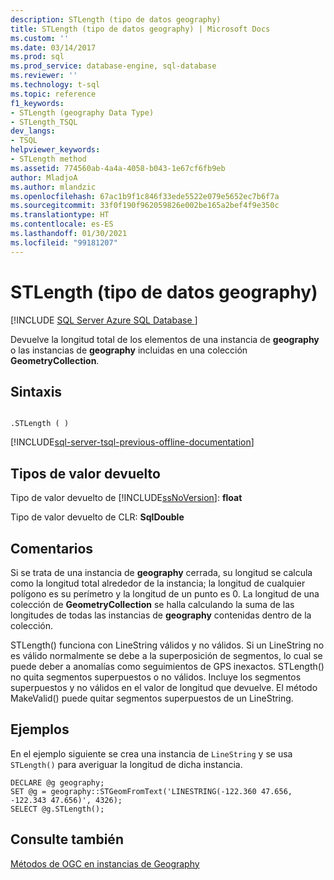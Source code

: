 ```yaml
---
description: STLength (tipo de datos geography)
title: STLength (tipo de datos geography) | Microsoft Docs
ms.custom: ''
ms.date: 03/14/2017
ms.prod: sql
ms.prod_service: database-engine, sql-database
ms.reviewer: ''
ms.technology: t-sql
ms.topic: reference
f1_keywords:
- STLength (geography Data Type)
- STLength_TSQL
dev_langs:
- TSQL
helpviewer_keywords:
- STLength method
ms.assetid: 774560ab-4a4a-4058-b043-1e67cf6fb9eb
author: MladjoA
ms.author: mlandzic
ms.openlocfilehash: 67ac1b9f1c846f33ede5522e079e5652ec7b6f7a
ms.sourcegitcommit: 33f0f190f962059826e002be165a2bef4f9e350c
ms.translationtype: HT
ms.contentlocale: es-ES
ms.lasthandoff: 01/30/2021
ms.locfileid: "99181207"
---
```

# <a name="stlength-geography-data-type"></a>STLength (tipo de datos geography)
[!INCLUDE [SQL Server Azure SQL Database ](../../includes/applies-to-version/sql-asdb.md)]

  Devuelve la longitud total de los elementos de una instancia de **geography** o las instancias de **geography** incluidas en una colección **GeometryCollection**.  
  
## <a name="syntax"></a>Sintaxis  
  
```  
  
.STLength ( )  
```  
  
[!INCLUDE[sql-server-tsql-previous-offline-documentation](../../includes/sql-server-tsql-previous-offline-documentation.md)]

## <a name="return-types"></a>Tipos de valor devuelto
 Tipo de valor devuelto de [!INCLUDE[ssNoVersion](../../includes/ssnoversion-md.md)]: **float**  
  
 Tipo de valor devuelto de CLR: **SqlDouble**  
  
## <a name="remarks"></a>Comentarios  
 Si se trata de una instancia de **geography** cerrada, su longitud se calcula como la longitud total alrededor de la instancia; la longitud de cualquier polígono es su perímetro y la longitud de un punto es 0. La longitud de una colección de **GeometryCollection** se halla calculando la suma de las longitudes de todas las instancias de **geography** contenidas dentro de la colección.  
  
 STLength() funciona con LineString válidos y no válidos. Si un LineString no es válido normalmente se debe a la superposición de segmentos, lo cual se puede deber a anomalías como seguimientos de GPS inexactos. STLength() no quita segmentos superpuestos o no válidos. Incluye los segmentos superpuestos y no válidos en el valor de longitud que devuelve. El método MakeValid() puede quitar segmentos superpuestos de un LineString.  
  
## <a name="examples"></a>Ejemplos  
 En el ejemplo siguiente se crea una instancia de `LineString` y se usa `STLength()` para averiguar la longitud de dicha instancia.  
  
```  
DECLARE @g geography;  
SET @g = geography::STGeomFromText('LINESTRING(-122.360 47.656, -122.343 47.656)', 4326);  
SELECT @g.STLength();  
```  
  
## <a name="see-also"></a>Consulte también  
 [Métodos de OGC en instancias de Geography](../../t-sql/spatial-geography/ogc-methods-on-geography-instances.md)  
  
  
